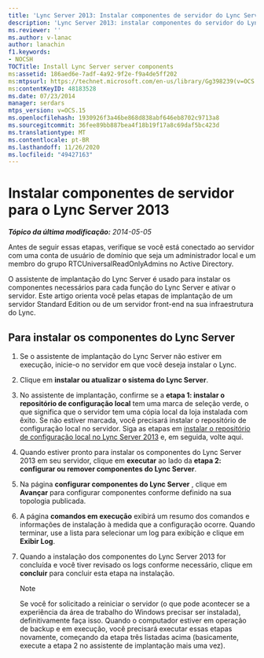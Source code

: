 ```yaml
---
title: 'Lync Server 2013: Instalar componentes de servidor do Lync Server'
description: 'Lync Server 2013: instalar componentes do servidor do Lync Server.'
ms.reviewer: ''
ms.author: v-lanac
author: lanachin
f1.keywords:
- NOCSH
TOCTitle: Install Lync Server server components
ms:assetid: 186aed6e-7adf-4a92-9f2e-f9a4de5ff202
ms:mtpsurl: https://technet.microsoft.com/en-us/library/Gg398239(v=OCS.15)
ms:contentKeyID: 48183528
ms.date: 07/23/2014
manager: serdars
mtps_version: v=OCS.15
ms.openlocfilehash: 1930926f3a46be868d838abf646eb8702c9713a8
ms.sourcegitcommit: 36fee89bb887bea4f18b19f17a8c69daf5bc423d
ms.translationtype: MT
ms.contentlocale: pt-BR
ms.lasthandoff: 11/26/2020
ms.locfileid: "49427163"
---
```

# <a name="install-server-components-for-lync-server-2013"></a>Instalar componentes de servidor para o Lync Server 2013

<div data-xmlns="http://www.w3.org/1999/xhtml">

<div class="topic" data-xmlns="http://www.w3.org/1999/xhtml" data-msxsl="urn:schemas-microsoft-com:xslt" data-cs="https://msdn.microsoft.com/">

<div data-asp="https://msdn2.microsoft.com/asp">



</div>

<div id="mainSection">

<div id="mainBody">

<span> </span>

_**Tópico da última modificação:** 2014-05-05_

Antes de seguir essas etapas, verifique se você está conectado ao servidor com uma conta de usuário de domínio que seja um administrador local e um membro do grupo RTCUniversalReadOnlyAdmins no Active Directory.

O assistente de implantação do Lync Server é usado para instalar os componentes necessários para cada função do Lync Server e ativar o servidor. Este artigo orienta você pelas etapas de implantação de um servidor Standard Edition ou de um servidor front-end na sua infraestrutura do Lync.

<div>

## <a name="to-install-lync-server-components"></a>Para instalar os componentes do Lync Server

1.  Se o assistente de implantação do Lync Server não estiver em execução, inicie-o no servidor em que você deseja instalar o Lync.

2.  Clique em **instalar ou atualizar o sistema do Lync Server**.

3.  No assistente de implantação, confirme se a **etapa 1: instalar o repositório de configuração local** tem uma marca de seleção verde, o que significa que o servidor tem uma cópia local da loja instalada com êxito. Se não estiver marcada, você precisará instalar o repositório de configuração local no servidor. Siga as etapas em [instalar o repositório de configuração local no Lync Server 2013](lync-server-2013-install-the-local-configuration-store.md) e, em seguida, volte aqui.

4.  Quando estiver pronto para instalar os componentes do Lync Server 2013 em seu servidor, clique em **executar** ao lado da **etapa 2: configurar ou remover componentes do Lync Server**.

5.  Na página **configurar componentes do Lync Server** , clique em **Avançar** para configurar componentes conforme definido na sua topologia publicada.

6.  A página **comandos em execução** exibirá um resumo dos comandos e informações de instalação à medida que a configuração ocorre. Quando terminar, use a lista para selecionar um log para exibição e clique em **Exibir Log**.

7.  Quando a instalação dos componentes do Lync Server 2013 for concluída e você tiver revisado os logs conforme necessário, clique em **concluir** para concluir esta etapa na instalação.
    
    <div>
    

    > [!NOTE]  
    > Se você for solicitado a reiniciar o servidor (o que pode acontecer se a experiência da área de trabalho do Windows precisar ser instalada), definitivamente faça isso. Quando o computador estiver em operação de backup e em execução, você precisará executar essas etapas novamente, começando da etapa três listadas acima (basicamente, execute a etapa 2 no assistente de implantação mais uma vez).

    
    </div>

</div>

</div>

<span> </span>

</div>

</div>

</div>


